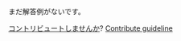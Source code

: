 
まだ解答例がないです。

[コントリビュートしませんか](https://github.com/BFEdev/BFE.dev-solutions/blob/main/react-quiz/uselayouteffect_ja.md)?  [Contribute guideline](https://github.com/BFEdev/BFE.dev-solutions#how-to-contribute)
